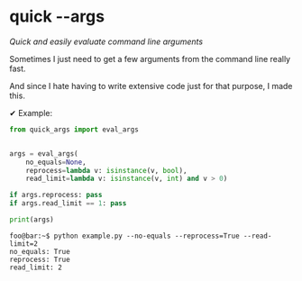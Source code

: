 # quick --args
<i> Quick and easily evaluate command line arguments </i>



Sometimes I just need to get a few arguments from the command line really fast.

And since I hate having to write extensive code just for that purpose, I made this.


✔ Example:
```python
from quick_args import eval_args


args = eval_args(
	no_equals=None,
	reprocess=lambda v: isinstance(v, bool), 
	read_limit=lambda v: isinstance(v, int) and v > 0)

if args.reprocess: pass
if args.read_limit == 1: pass

print(args)
```
```console
foo@bar:~$ python example.py --no-equals --reprocess=True --read-limit=2
no_equals: True
reprocess: True
read_limit: 2
```
